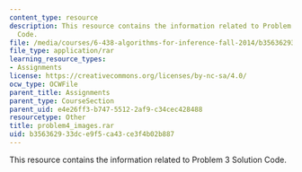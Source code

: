 ```yaml
---
content_type: resource
description: This resource contains the information related to Problem 3 Solution
  Code.
file: /media/courses/6-438-algorithms-for-inference-fall-2014/b356362933dce9f5ca43ce3f4b02b887_problem4_images.rar
file_type: application/rar
learning_resource_types:
- Assignments
license: https://creativecommons.org/licenses/by-nc-sa/4.0/
ocw_type: OCWFile
parent_title: Assignments
parent_type: CourseSection
parent_uid: e4e26ff3-b747-5512-2af9-c34cec428488
resourcetype: Other
title: problem4_images.rar
uid: b3563629-33dc-e9f5-ca43-ce3f4b02b887
---
```

This resource contains the information related to Problem 3 Solution Code.